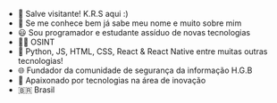 - 👋 Salve visitante! K.R.S aqui :)
- 🤔 Se me conhece bem já sabe meu nome e muito sobre mim
- 😃 Sou programador e estudante assíduo de novas tecnologias
- 🕵️‍♂️ OSINT
- 🎯 Python, JS, HTML, CSS, React & React Native entre muitas outras tecnologias!
- 🌐 Fundador da comunidade de segurança da informação H.G.B
- 🤩 Apaixonado por tecnologias na área de inovação
- 🇧🇷 Brasil

<!---
IK-R-S/IK-R-S is a ✨ special ✨ repository because its `README.md` (this file) appears on your GitHub profile.
You can click the Preview link to take a look at your changes.
--->
